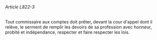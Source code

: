 ###### Article L822-3

Tout commissaire aux comptes doit prêter, devant la cour d'appel dont il relève, le serment de remplir les devoirs de sa profession avec honneur, probité et indépendance, respecter et faire respecter les lois.

